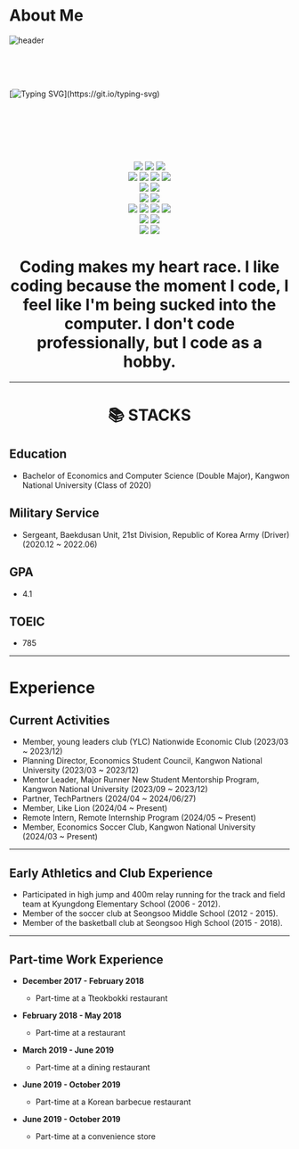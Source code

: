 # About Me

![header](https://capsule-render.vercel.app/api?type=soft&color=212121&height=50&text=Hi%20there%20👋&fontColor=FAFAFA&fontSize=30&fontAlignY=60&descAlign=50&animation=fadeIn)

<br><br><br>

[![Typing SVG](https://readme-typing-svg.demolab.com?font=Fira+Code&weight=600&size=70&pause=1000&color=000000&center=true&vCenter=true&width=900&height=80&lines=Hello+World!)](https://git.io/typing-svg)

<br><br><br><br><br>
<div align=center> 
  <img src="https://img.shields.io/badge/java-007396?style=for-the-badge&logo=java&logoColor=white"> 
  <img src="https://img.shields.io/badge/c++-00599C?style=for-the-badge&logo=c%2B%2B&logoColor=white">
  <img src="https://img.shields.io/badge/python-3776AB?style=for-the-badge&logo=python&logoColor=white"> 
  <br>

  <img src="https://img.shields.io/badge/html5-E34F26?style=for-the-badge&logo=html5&logoColor=white"> 
  <img src="https://img.shields.io/badge/css-1572B6?style=for-the-badge&logo=css3&logoColor=white"> 
  <img src="https://img.shields.io/badge/javascript-F7DF1E?style=for-the-badge&logo=javascript&logoColor=black"> 
  <img src="https://img.shields.io/badge/jquery-0769AD?style=for-the-badge&logo=jquery&logoColor=white">
  <br>

  <img src="https://img.shields.io/badge/oracle-F80000?style=for-the-badge&logo=oracle&logoColor=white"> 
  <img src="https://img.shields.io/badge/mysql-4479A1?style=for-the-badge&logo=mysql&logoColor=white"> 
  <br>

  <img src="https://img.shields.io/badge/react-61DAFB?style=for-the-badge&logo=react&logoColor=black"> 
  <img src="https://img.shields.io/badge/node.js-339933?style=for-the-badge&logo=Node.js&logoColor=white">
  <br>

  <img src="https://img.shields.io/badge/spring-6DB33F?style=for-the-badge&logo=spring&logoColor=white"> 
  <img src="https://img.shields.io/badge/express-000000?style=for-the-badge&logo=express&logoColor=white">
  <img src="https://img.shields.io/badge/django-092E20?style=for-the-badge&logo=django&logoColor=white">
  <img src="https://img.shields.io/badge/bootstrap-7952B3?style=for-the-badge&logo=bootstrap&logoColor=white">
  <br>

  <img src="https://img.shields.io/badge/linux-FCC624?style=for-the-badge&logo=linux&logoColor=black"> 
  <img src="https://img.shields.io/badge/apache tomcat-F8DC75?style=for-the-badge&logo=apachetomcat&logoColor=white">
  <br>

  <img src="https://img.shields.io/badge/github-181717?style=for-the-badge&logo=github&logoColor=white">
  <img src="https://img.shields.io/badge/git-F05032?style=for-the-badge&logo=git&logoColor=white">

  <h1>Coding makes my heart race. I like coding because the moment I code, I feel like I'm being sucked into the computer. I don't code professionally, but I code as a hobby.</h1>
</div>

---

<div align=center><h1>📚 STACKS</h1></div>


## Education
- Bachelor of Economics and Computer Science (Double Major), Kangwon National University (Class of 2020)

## Military Service
- Sergeant, Baekdusan Unit, 21st Division, Republic of Korea Army (Driver) (2020.12 ~ 2022.06)

## GPA
- 4.1

## TOEIC
- 785

---

# Experience

## Current Activities
- Member, young leaders club (YLC) Nationwide Economic Club (2023/03 ~ 2023/12)
- Planning Director, Economics Student Council, Kangwon National University (2023/03 ~ 2023/12)
- Mentor Leader, Major Runner New Student Mentorship Program, Kangwon National University (2023/09 ~ 2023/12)
- Partner, TechPartners (2024/04 ~ 2024/06/27)
- Member, Like Lion (2024/04 ~ Present)
- Remote Intern, Remote Internship Program (2024/05 ~ Present)
- Member, Economics Soccer Club, Kangwon National University (2024/03 ~ Present)

---

## Early Athletics and Club Experience
- Participated in high jump and 400m relay running for the track and field team at Kyungdong Elementary School (2006 - 2012).
- Member of the soccer club at Seongsoo Middle School (2012 - 2015).
- Member of the basketball club at Seongsoo High School (2015 - 2018).

---

## Part-time Work Experience

- **December 2017 - February 2018**
  - Part-time at a Tteokbokki restaurant

- **February 2018 - May 2018**
  - Part-time at a restaurant

- **March 2019 - June 2019**
  - Part-time at a dining restaurant

- **June 2019 - October 2019**
  - Part-time at a Korean barbecue restaurant

- **June 2019 - October 2019**
  - Part-time at a convenience store
